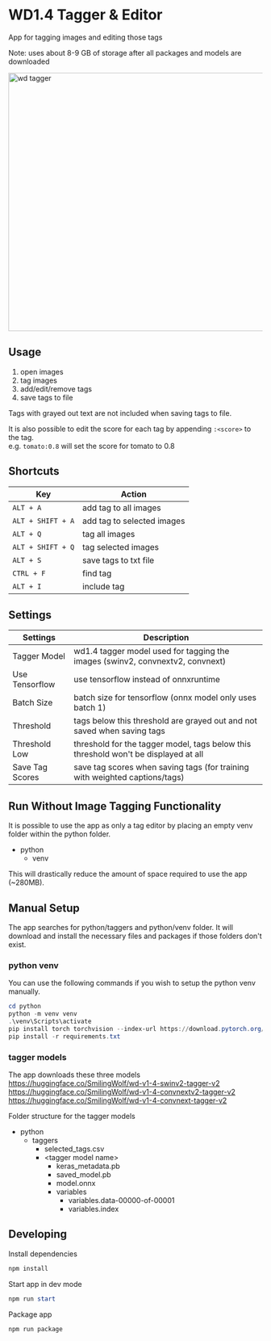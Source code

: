 # WD1.4 Tagger & Editor

App for tagging images and editing those tags

Note: uses about 8-9 GB of storage after all packages and models are downloaded

<img alt="wd tagger" src="https://user-images.githubusercontent.com/76718358/230708175-3bd38fc0-c840-4aab-bc2a-a64e4efd2eb8.jpg" width="512" />

## Usage

1. open images
2. tag images
3. add/edit/remove tags
4. save tags to file

Tags with grayed out text are not included when saving tags to file.

It is also possible to edit the score for each tag by appending `:<score>` to the tag.  
e.g. `tomato:0.8` will set the score for tomato to 0.8

## Shortcuts

| Key               | Action                     |
| ----------------- | -------------------------- |
| `ALT + A`         | add tag to all images      |
| `ALT + SHIFT + A` | add tag to selected images |
| `ALT + Q`         | tag all images             |
| `ALT + SHIFT + Q` | tag selected images        |
| `ALT + S`         | save tags to txt file      |
| `CTRL + F`        | find tag                   |
| `ALT + I`         | include tag                |

## Settings

| Settings        | Description                                                                         |
| --------------- | ----------------------------------------------------------------------------------- |
| Tagger Model    | wd1.4 tagger model used for tagging the images (swinv2, convnextv2, convnext)       |
| Use Tensorflow  | use tensorflow instead of onnxruntime                                               |
| Batch Size      | batch size for tensorflow (onnx model only uses batch 1)                            |
| Threshold       | tags below this threshold are grayed out and not saved when saving tags             |
| Threshold Low   | threshold for the tagger model, tags below this threshold won't be displayed at all |
| Save Tag Scores | save tag scores when saving tags (for training with weighted captions/tags)         |

## Run Without Image Tagging Functionality

It is possible to use the app as only a tag editor by placing an empty venv folder within the python folder.

- python
  - venv

This will drastically reduce the amount of space required to use the app (~280MB).

## Manual Setup

The app searches for python/taggers and python/venv folder. It will download and install the necessary files and packages if those folders don't exist.

### python venv

You can use the following commands if you wish to setup the python venv manually.

```powershell
cd python
python -m venv venv
.\venv\Scripts\activate
pip install torch torchvision --index-url https://download.pytorch.org/whl/cu117
pip install -r requirements.txt
```

### tagger models

The app downloads these three models  
https://huggingface.co/SmilingWolf/wd-v1-4-swinv2-tagger-v2  
https://huggingface.co/SmilingWolf/wd-v1-4-convnextv2-tagger-v2  
https://huggingface.co/SmilingWolf/wd-v1-4-convnext-tagger-v2

Folder structure for the tagger models

- python
  - taggers
    - selected_tags.csv
    - \<tagger model name\>
      - keras_metadata.pb
      - saved_model.pb
      - model.onnx
      - variables
        - variables.data-00000-of-00001
        - variables.index

## Developing

Install dependencies

```powershell
npm install
```

Start app in dev mode

```powershell
npm run start
```

Package app

```powershell
npm run package
```
